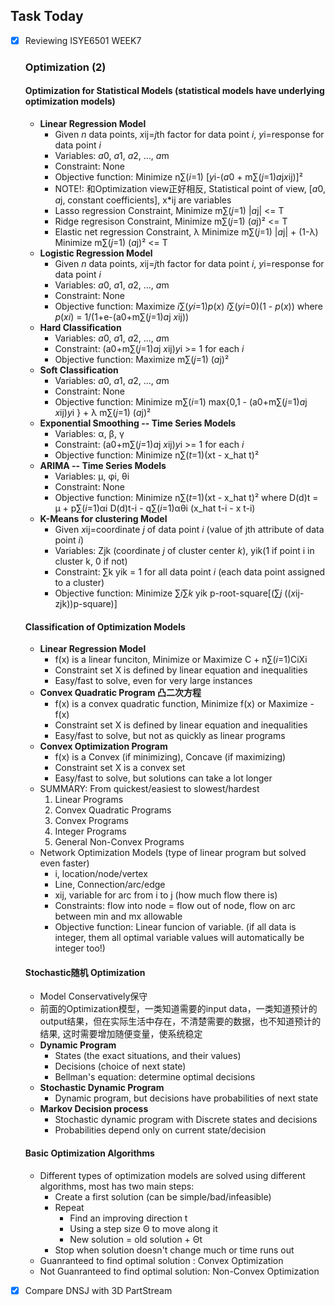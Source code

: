 ## Task Today ##

- [x] Reviewing ISYE6501 WEEK7 
   ### Optimization (2) 
   #### Optimization for Statistical Models (statistical models have underlying optimization models)
     - <b>Linear Regression Model</b>
       - Given *n* data points, *x*ij=*j*th factor for data point *i*, *y*i=response for data point *i*
       - Variables: *a*0, *a*1, *a*2, ..., *a*m
       - Constraint: None
       - Objective function: Minimize n∑(*i*=1) [*y*i-(*a*0 + m∑(*j*=1)*a*j*x*ij)]²
       - NOTE!: 和Optimization view正好相反, Statistical point of view, [*a*0, *a*j, constant coefficients], x*ij are variables 
       - Lasso regression Constraint,  Minimize m∑(*j*=1) |*a*j| <= T
       - Ridge regresison Constraint,  Minimize m∑(*j*=1) (*a*j)² <= T
       - Elastic net regression Constraint,  λ Minimize m∑(*j*=1) |*a*j| + (1-λ) Minimize m∑(*j*=1) (*a*j)² <= T
     - <b>Logistic Regression Model</b>
       - Given *n* data points, *x*ij=*j*th factor for data point *i*, *y*i=response for data point *i*
       - Variables: *a*0, *a*1, *a*2, ..., *a*m
       - Constraint: None
       - Objective function: Maximize *i*∑(*yi*=1)*p*(*x*) *i*∑(*yi*=0)(1 - *p*(*x*)) where *p*(*xi*) = 1/(1+e-(a0+m∑(*j*=1)*a*j *x*ij)) 
     - <b>Hard Classification</b>
       - Variables: *a*0, *a*1, *a*2, ..., *a*m
       - Constraint: (a0+m∑(*j*=1)*a*j *x*ij)*y*i >= 1 for each *i*
       - Objective function: Maximize m∑(*j*=1) (*a*j)²
     - <b>Soft Classification</b>
       - Variables: *a*0, *a*1, *a*2, ..., *a*m
       - Constraint: None
       - Objective function: Minimize m∑(*i*=1) max{0,1 - (a0+m∑(*j*=1)*a*j *x*ij)*y*i } + λ m∑(*j*=1) (*a*j)²
     - <b>Exponential Smoothing -- Time Series Models</b>
       - Variables: α, β, γ
       - Constraint: (a0+m∑(*j*=1)*a*j *x*ij)*y*i >= 1 for each *i*
       - Objective function: Minimize n∑(*t*=1)(xt - x_hat t)²
     - <b>ARIMA -- Time Series Models</b>
       - Variables: μ, φi, θi
       - Constraint: None
       - Objective function: Minimize n∑(*t*=1)(xt - x_hat t)² where D(d)t = μ + p∑(*i*=1)αi D(d)t-i - q∑(*i*=1)αθi (x_hat t-i - x t-i)
     - <b>K-Means for clustering Model</b>
       - Given *x*ij=coordinate *j* of data point *i* (value of jth attribute of data point *i*)
       - Variables: Zjk (coordinate *j* of cluster center *k*), yik(1 if point i in cluster k, 0 if not)
       - Constraint: ∑k yik = 1 for all data point *i* (each data point assigned to a cluster)
       - Objective function: Minimize ∑*i*∑*k* yik p-root-square[(∑*j* ((*x*ij-zjk))p-square)]
   #### Classification of Optimization Models
     - <b>Linear Regression Model</b>
       - f(x) is a linear funciton, Minimize or Maximize C + n∑(*i*=1)CiXi
       - Constraint set X is defined by linear equation and inequalities
       - Easy/fast to solve, even for very large instances
     - <b>Convex Quadratic Program 凸二次方程</b>
       - f(x) is a convex quadratic function, Minimize f(x) or Maximize -f(x)
       - Constraint set X is defined by linear equation and inequalities
       - Easy/fast to solve, but not as quickly as linear programs
     - <b>Convex Optimization Program</b>
       - f(x) is a Convex (if minimizing), Concave (if maximizing)
       - Constraint set X is a convex set
       - Easy/fast to solve, but solutions can take a lot longer
     - SUMMARY: From quickest/easiest to slowest/hardest
         1. Linear Programs
         2. Convex Quadratic Programs
         3. Convex Programs
         4. Integer Programs
         5. General Non-Convex Programs
     - Network Optimization Models (type of linear program but solved even faster)
       - i, location/node/vertex
       - Line, Connection/arc/edge
       - xij, variable for arc from i to j (how much flow there is)
       - Constraints: flow into node = flow out of node, flow on arc between min and mx allowable
       - Objective function: Linear funcion of variable. (if all data is integer, them all optimal variable values will automatically be integer too!) 
   #### Stochastic随机 Optimization
     - Model Conservatively保守
     - 前面的Optimization模型，一类知道需要的input data，一类知道预计的output结果，但在实际生活中存在，不清楚需要的数据，也不知道预计的结果, 这时需要增加随便变量，使系统稳定
     - <b>Dynamic Program</b>
       - States (the exact situations, and their values)
       - Decisions (choice of next state)
       - Bellman's equation: determine optimal decisions
     - <b>Stochastic Dynamic Program</b>
       - Dynamic program, but decisions have probabilities of next state
     - <b>Markov Decision process</b>
       - Stochastic dynamic program with Discrete states and decisions
       - Probabilities depend only on current state/decision
   #### Basic Optimization Algorithms
     - Different types of optimization models are solved using different algorithms, most has two main steps:
       - Create a first solution (can be simple/bad/infeasible)
       - Repeat
         - Find an improving direction t
         - Using a step size Θ to move along it
         - New solution = old solution + Θt
       - Stop when solution doesn't change much or time runs out
     - Guanranteed to find optimal solution : Convex Optimization
     - Not Guanranteed to find optimal solution: Non-Convex Optimization 

- [x] Compare DNSJ with 3D PartStream
